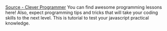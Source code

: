 [Source - Clever Programmer](https://www.youtube.com/channel/UCqrILQNl5Ed9Dz6CGMyvMTQ) You can find awesome programming lessons here! Also, expect programming tips and tricks that will take your coding skills to the next level.
This is tutorial to test your javascript practical knowledge.
